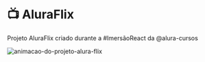 # 📺 AluraFlix
Projeto AluraFlix criado durante a #ImersãoReact da @alura-cursos

![animacao-do-projeto-alura-flix](./src/assets/gif/aluraflix.gif)
